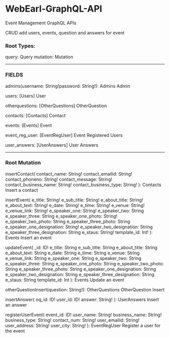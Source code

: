# WebEarl-GraphQL-API
Event Management GraphQL APIs

CRUD add users, events, question and answers for event

### Root Types:
query: Query
mutation: Mutation

---

### FIELDS
admins(username: String!password: String!): Admins
Admin

users: [Users]
User

otherquestions: [OtherQuestions]
OtherQuestion

contacts: [Contacts]
Contact

events: [Events]
Event

event_reg_user: [EventRegUser]
Event Registered Users

user_answers: [UserAnswers]
User Answers

---

### Root Mutation

insertContact(
contact_name: String!
contact_emailid: String!
contact_phoneno: String!
contact_message: String!
contact_business_name: String!
contact_business_type: String!
): Contacts
Insert a contact

insertEvent(
e_title: String!
e_sub_title: String!
e_about_title: String!
e_about_text: String!
e_date: String!
e_time: String!
e_venue: String!
e_venue_link: String!
e_speaker_one: String!
e_speaker_two: String
e_speaker_three: String
e_speaker_one_photo: String!
e_speaker_two_photo: String
e_speaker_three_photo: String
e_speaker_one_designation: String!
e_speaker_two_designation: String
e_speaker_three_designation: String
e_staus: String!
template_id: Int!
): Events
Insert an event

updateEvent(
_id: ID!
e_title: String
e_sub_title: String
e_about_title: String
e_about_text: String
e_date: String
e_time: String
e_venue: String
e_venue_link: String
e_speaker_one: String
e_speaker_two: String
e_speaker_three: String
e_speaker_one_photo: String
e_speaker_two_photo: String
e_speaker_three_photo: String
e_speaker_one_designation: String
e_speaker_two_designation: String
e_speaker_three_designation: String
e_staus: String
template_id: Int
): Events
Update an event

otherQuestionInsert(question: String!): OtherQuestions
OtherQuestion Insert

insertAnswer(
oq_id: ID!
user_id: ID!
answer: String!
): UserAnswers
Insert an answer

registerUserEvent(
event_id: ID!
user_name: String!
business_name: String!
business_type: String!
contact_num: String!
user_emailid: String!
user_address: String!
user_city: String!
): EventRegUser
Register a user for the event
